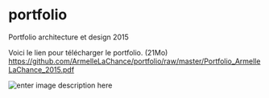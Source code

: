 # portfolio
Portfolio architecture et design 2015

Voici le lien pour télécharger le portfolio. (21Mo)
https://github.com/ArmelleLaChance/portfolio/raw/master/Portfolio_ArmelleLaChance_2015.pdf

![enter image description here](http://i.imgur.com/oLHVSXG.jpg)
